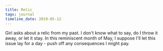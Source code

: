 ```yaml
---
title: Relic
tags: journal
timeline_date: 2019-05-12
---
```


Girl asks about a relic from my past.
I don't know what to say, do I throw it away, or let it stay. In this reminiscent month of May, I suppose I'll let this issue lay for a day - push off any consequences I might pay.
